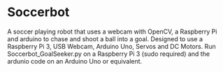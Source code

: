 # Soccerbot
A soccer playing robot that uses a webcam with OpenCV, a Raspberry Pi and arduino to chase and shoot a ball into a goal.
Designed to use a Raspberry Pi 3, USB Webcam, Arduino Uno, Servos and DC Motors.
Run Soccerbot_GoalSeeker.py on a Raspberry Pi 3 (sudo required) and the ardunio code on an Arduino Uno or equivalent.